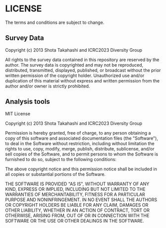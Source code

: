 # LICENSE

The terms and conditions are subject to change.

## Survey Data

Copyright (c) 2013 Shota Takahashi and ICRC2023 Diversity Group

All rights to the survey data contained in this repository are reserved
by the author. The survey data is copyrighted and may not be reproduced,
distributed, transmitted, displayed, published, or broadcast without
the prior written permission of the copyright holder. Unauthorized use
and/or duplication of this material without express and written permission
from the author and/or owner is strictly prohibited.

## Analysis tools

MIT License

Copyright (c) 2013 Shota Takahashi and ICRC2023 Diversity Group

Permission is hereby granted, free of charge, to any person obtaining a copy
of this software and associated documentation files (the "Software"), to deal
in the Software without restriction, including without limitation the rights
to use, copy, modify, merge, publish, distribute, sublicense, and/or sell
copies of the Software, and to permit persons to whom the Software is
furnished to do so, subject to the following conditions:

The above copyright notice and this permission notice shall be included in all
copies or substantial portions of the Software.

THE SOFTWARE IS PROVIDED "AS IS", WITHOUT WARRANTY OF ANY KIND, EXPRESS OR
IMPLIED, INCLUDING BUT NOT LIMITED TO THE WARRANTIES OF MERCHANTABILITY,
FITNESS FOR A PARTICULAR PURPOSE AND NONINFRINGEMENT. IN NO EVENT SHALL THE
AUTHORS OR COPYRIGHT HOLDERS BE LIABLE FOR ANY CLAIM, DAMAGES OR OTHER
LIABILITY, WHETHER IN AN ACTION OF CONTRACT, TORT OR OTHERWISE, ARISING FROM,
OUT OF OR IN CONNECTION WITH THE SOFTWARE OR THE USE OR OTHER DEALINGS IN THE
SOFTWARE.
